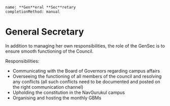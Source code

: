 ```ngMeta
name: **Gen**eral **Sec**retary
completionMethod: manual
```

# General Secretary

In addition to managing her own responsibilities, the role of the GenSec is to ensure smooth functioning of the Council.

Responsibilities:
- Communicating with the Board of Governors regarding campus affairs
- Overseeing the functioning of all members of the council and resolving any conflicts (all such conflicts need to be documented and posted on the right communication channel)
- Upholding the constitution in the NavGurukul campus 
- Organising and hosting the monthly GBMs

